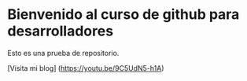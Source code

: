 # Bienvenido al curso de github para desarrolladores

Esto es una prueba de repositorio.

[Visita mi blog] (https://youtu.be/9C5UdN5-h1A)
